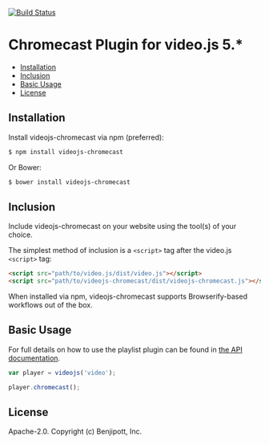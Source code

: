 [![Build Status](https://travis-ci.org/benjipott/video.js-chromecast.svg?branch=master)](https://travis-ci.org/benjipott/video.js-chromecast)

# Chromecast Plugin for video.js 5.*

<!-- START doctoc generated TOC please keep comment here to allow auto update -->
<!-- DON'T EDIT THIS SECTION, INSTEAD RE-RUN doctoc TO UPDATE -->


- [Installation](#installation)
- [Inclusion](#inclusion)
- [Basic Usage](#basic-usage)
- [License](#license)

<!-- END doctoc generated TOC please keep comment here to allow auto update -->

## Installation

Install videojs-chromecast via npm (preferred):

```sh
$ npm install videojs-chromecast
```

Or Bower:

```sh
$ bower install videojs-chromecast
```

## Inclusion

Include videojs-chromecast on your website using the tool(s) of your choice.

The simplest method of inclusion is a `<script>` tag after the video.js `<script>` tag:

```html
<script src="path/to/video.js/dist/video.js"></script>
<script src="path/to/videojs-chromecast/dist/videojs-chromecast.js"></script>
```

When installed via npm, videojs-chromecast supports Browserify-based workflows out of the box.

## Basic Usage

For full details on how to use the playlist plugin can be found in [the API documentation](docs/api.md).

```js
var player = videojs('video');

player.chromecast();

```

## License

Apache-2.0. Copyright (c) Benjipott, Inc.
